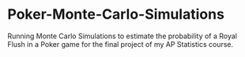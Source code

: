 # Poker-Monte-Carlo-Simulations

Running Monte Carlo Simulations to estimate the probability of a Royal Flush in a Poker game for the final project of my AP Statistics course.
